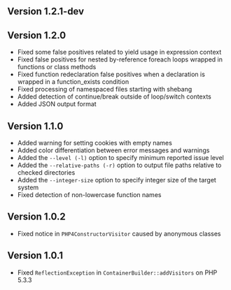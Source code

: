 ## Version 1.2.1-dev

## Version 1.2.0
* Fixed some false positives related to yield usage in expression context
* Fixed false positives for nested by-reference foreach loops wrapped in functions or class methods
* Fixed function redeclaration false positives when a declaration is wrapped in a function_exists condition
* Fixed processing of namespaced files starting with shebang
* Added detection of continue/break outside of loop/switch contexts
* Added JSON output format

## Version 1.1.0
* Added warning for setting cookies with empty names
* Added color differentiation between error messages and warnings
* Added the ```--level (-l)``` option to specify minimum reported issue level
* Added the ```--relative-paths (-r)``` option to output file paths relative to checked directories
* Added the ```--integer-size``` option to specify integer size of the target system
* Fixed detection of non-lowercase function names

## Version 1.0.2
* Fixed notice in ```PHP4ConstructorVisitor``` caused by anonymous classes

## Version 1.0.1
* Fixed ```ReflectionException``` in ```ContainerBuilder::addVisitors``` on PHP 5.3.3
